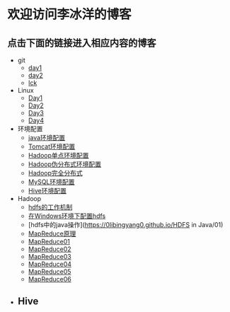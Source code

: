 # 欢迎访问李冰洋的博客
## 点击下面的链接进入相应内容的博客
- git
	- [day1](https://0libingyang0.github.io/Linux/day1)
	- [day2](https://0libingyang0.github.io/Linux/day2)
	- [lck](https://0libingyang0.github.io/Linux/lck)
- Linux
	- [Day1](https://0libingyang0.github.io/Linux/day1)
	- [Day2](https://0libingyang0.github.io/Linux/day2)
	- [Day3](https://0libingyang0.github.io/Linux/day4)
	- [Day4](https://0libingyang0.github.io/Linux/day4)
- 环境配置
	- [java环境配置](https://0libingyang0.github.io/Environment/Java)
	- [Tomcat环境配置](https://0libingyang0.github.io/Environment/Tomcat)
	- [Hadoop单点环境配置](https://0libingyang0.github.io/Environment/Hadoop01)
	- [Hadoop伪分布式环境配置](https://0libingyang0.github.io/Environment/Hadoop02)
	- [Hadoop完全分布式](https://0libingyang0.github.io/Environment/Hadoop03)
	- [MySQL环境配置](https://0libingyang0.github.io/Environment/MySQLEnv)
	- [Hive环境配置](https://0libingyang0.github.io/Environment/HiveEnv)
- Hadoop 
	- [hdfs的工作机制](https://0libingyang0.github.io/Hadoop/HDFS01)
	- [在Windows环境下配置hdfs](https://0libingyang0.github.io/Hadoop/chil)
	- [hdfs中的java操作](https://0libingyang0.github.io/HDFS in Java/01)
	- [MapReduce原理](https://0libingyang0.github.io/Hadoop/MapReduce)
	- [MapReduce01](https://0libingyang0.github.io/Hadoop/MapReduce01)
	- [MapReduce02](https://0libingyang0.github.io/Hadoop/MapReduce02)
	- [MapReduce03](https://0libingyang0.github.io/Hadoop/MapReduce03)
	- [MapReduce04](https://0libingyang0.github.io/Hadoop/MapReduce04)
	- [MapReduce05](https://0libingyang0.github.io/Hadoop/MapReduce05)
	- [MapReduce06](https://0libingyang0.github.io/Hadoop/MapReduce06)
- Hive
	- 